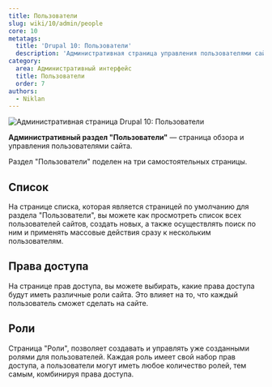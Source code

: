 ```yaml
---
title: Пользователи
slug: wiki/10/admin/people
core: 10
metatags:
  title: 'Drupal 10: Пользователи'
  description: 'Административная страница управления пользователями сайта.'
category:
  area: Административный интерфейс
  title: Пользователи
  order: 7
authors:
  - Niklan
---
```


![Административная страница Drupal 10: Пользователи](https://i.imgur.com/xZIc6ud.png)

**Административный раздел "Пользователи"** — страница обзора и управления пользователями сайта.

Раздел "Пользователи" поделен на три самостоятельных страницы.

## Список

На странице списка, которая является страницей по умолчанию для раздела "Пользователи", вы можете как просмотреть список всех пользователей сайтов, создать новых, а также осуществлять поиск по ним и применять массовые действия сразу к нескольким пользователям.

## Права доступа

На странице прав доступа, вы можете выбирать, какие права доступа будут иметь различные роли сайта. Это влияет на то, что каждый пользователь сможет сделать на сайте.

## Роли

Страница "Роли", позволяет создавать и управлять уже созданными ролями для пользователей. Каждая роль имеет свой набор прав доступа, а пользователи могут иметь любое количество ролей, тем самым, комбинируя права доступа.
